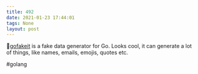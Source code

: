 ```yaml
---
title: 492
date: 2021-01-23 17:44:01
tags: None
layout: post
---
```


🏃[gofakeit](https://github.com/brianvoe/gofakeit) is a fake data generator for Go. Looks cool, it can generate a lot of things, like names, emails, emojis, quotes etc.

#golang
